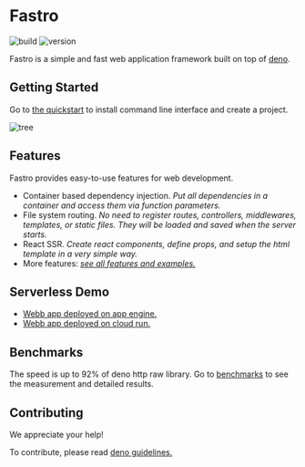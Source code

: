 # Fastro
![][build] ![][version]

Fastro is a simple and fast web application framework built on top of
[deno](https://deno.land).

## Getting Started

Go to [the quickstart](https://fastro.dev/docs/quickstart) to install command
line interface and create a project.

![][tree]

## Features

Fastro provides easy-to-use features for web development.

- Container based dependency injection. *Put all dependencies in a container and
  access them via function parameters.*
- File system routing. *No need to register routes, controllers, middlewares,
  templates, or static files. They will be loaded and saved when the server
  starts.*
- React SSR. *Create react components, define props, and setup the html template
  in a very simple way.*
- More features:
  [*see all features and examples.*](https://github.com/fastrodev/fastro/blob/master/module)
## Serverless Demo

- [Webb app deployed on app engine.](https://phonic-altar-274306.ue.r.appspot.com)
- [Webb app deployed on cloud run.](https://hello-6bxxicr2uq-ue.a.run.app/)

## Benchmarks

The speed is up to 92% of deno http raw library. Go to
[benchmarks](https://fastro.dev/benchmarks) to see the measurement and detailed
results.

## Contributing

We appreciate your help!

To contribute, please read
[deno guidelines.](https://github.com/denoland/deno/blob/main/docs/contributing/style_guide.md)

[build]: https://github.com/fastrodev/fastro/workflows/ci/badge.svg?branch=master "build"
[version]: https://img.shields.io/github/v/release/fastrojs/fastro?label=version "version"
[tree]: https://raw.githubusercontent.com/fastrojs/fastro/gh-pages/public/tree.svg "tree"
